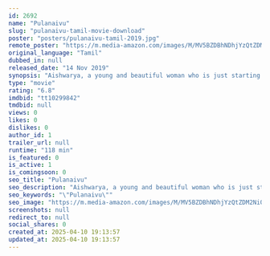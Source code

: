 ```yaml
---
id: 2692
name: "Pulanaivu"
slug: "pulanaivu-tamil-movie-download"
poster: "posters/pulanaivu-tamil-2019.jpg"
remote_poster: "https://m.media-amazon.com/images/M/MV5BZDBhNDhjYzQtZDM2Ni00MWNhLWFiMjUtZWRjZDVhMzIyZGRkXkEyXkFqcGdeQXVyMTA5NzI2MDA4._V1_SX300.jpg"
original_language: "Tamil"
dubbed_in: null
released_date: "14 Nov 2019"
synopsis: "Aishwarya, a young and beautiful woman who is just starting college, is trying to move on from her previous relationship. So she is not interested when one of her new friends falls for her and tries hard to earn her love and atten..."
type: "movie"
rating: "6.8"
imdbid: "tt10299842"
tmdbid: null
views: 0
likes: 0
dislikes: 0
author_id: 1
trailer_url: null
runtime: "118 min"
is_featured: 0
is_active: 1
is_comingsoon: 0
seo_title: "Pulanaivu"
seo_description: "Aishwarya, a young and beautiful woman who is just starting college, is trying to move on from her previous relationship. So she is not interested when one of her new friends falls for her and tries hard to earn her love and atten..."
seo_keywords: "\"Pulanaivu\""
seo_image: "https://m.media-amazon.com/images/M/MV5BZDBhNDhjYzQtZDM2Ni00MWNhLWFiMjUtZWRjZDVhMzIyZGRkXkEyXkFqcGdeQXVyMTA5NzI2MDA4._V1_SX300.jpg"
screenshots: null
redirect_to: null
social_shares: 0
created_at: 2025-04-10 19:13:57
updated_at: 2025-04-10 19:13:57
---
```


